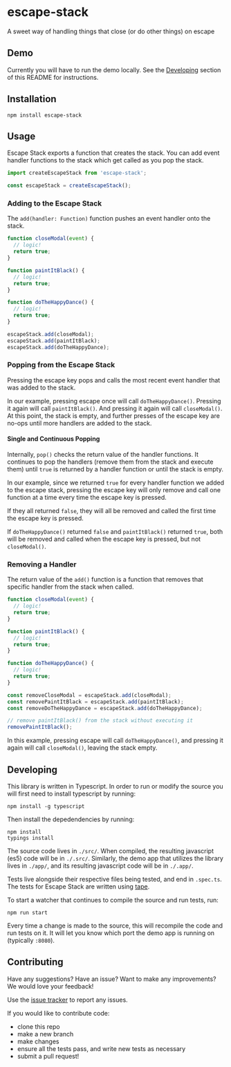 # escape-stack

A sweet way of handling things that close (or do other things) on escape

## Demo
Currently you will have to run the demo locally. See the [Developing](#developing) section of this README for instructions.

## Installation

```
npm install escape-stack
```

## Usage

Escape Stack exports a function that creates the stack. You can add event handler functions to the stack which get called as you pop the stack.

```typescript
import createEscapeStack from 'escape-stack';

const escapeStack = createEscapeStack();
```

### Adding to the Escape Stack
The `add(handler: Function)` function pushes an event handler onto the stack.

```typescript
function closeModal(event) {
  // logic!
  return true;
}

function paintItBlack() {
  // logic!
  return true;
}

function doTheHappyDance() {
  // logic!
  return true;
}

escapeStack.add(closeModal);
escapeStack.add(paintItBlack);
escapeStack.add(doTheHappyDance);
```

### Popping from the Escape Stack
Pressing the escape key pops and calls the most recent event handler that was added to the stack.

In our example, pressing escape once will call `doTheHappyDance()`. Pressing it again will call `paintItBlack()`. And pressing it again will call `closeModal()`. At this point, the stack is empty, and further presses of the escape key are no-ops until more handlers are added to the stack.

#### Single and Continuous Popping
Internally, `pop()` checks the return value of the handler functions. It continues to pop the handlers (remove them from the stack and execute them) until `true` is returned by a handler function or until the stack is empty.

In our example, since we returned `true` for every handler function we added to the escape stack, pressing the escape key will only remove and call one function at a time every time the escape key is pressed.

If they all returned `false`, they will all be removed and called the first time the escape key is pressed.

If `doTheHappyDance()` returned `false` and `paintItBlack()` returned `true`, both will be removed and called when the escape key is pressed, but not `closeModal()`.

### Removing a Handler
The return value of the `add()` function is a function that removes that specific handler from the stack when called.

```typescript
function closeModal(event) {
  // logic!
  return true;
}

function paintItBlack() {
  // logic!
  return true;
}

function doTheHappyDance() {
  // logic!
  return true;
}

const removeCloseModal = escapeStack.add(closeModal);
const removePaintItBlack = escapeStack.add(paintItBlack);
const removeDoTheHappyDance = escapeStack.add(doTheHappyDance);

// remove paintItBlack() from the stack without executing it
removePaintItBlack();
```

In this example, pressing escape will call `doTheHappyDance()`, and pressing it again will call `closeModal()`, leaving the stack empty.

## Developing
This library is written in Typescript. In order to run or modify the source you will first need to install typescript by running:

```
npm install -g typescript
```

Then install the depedendencies by running:

```
npm install
typings install
```

The source code lives in `./src/`. When compiled, the resulting javascript (es5) code will be in `./.src/`. Similarly, the demo app that utilizes the library lives in `./app/`, and its resulting javascript code will be in `./.app/`.

Tests live alongside their respective files being tested, and end in `.spec.ts`. The tests for Escape Stack are written using [tape](https://github.com/substack/tape).

To start a watcher that continues to compile the source and run tests, run:

```
npm run start
```

Every time a change is made to the source, this will recompile the code and run tests on it.
It will let you know which port the demo app is running on (typically `:8080`).

## Contributing
Have any suggestions? Have an issue? Want to make any improvements? We would love your feedback!

Use the [issue tracker](http://github.com/relateiq/escape-stack/issues) to report any issues.

If you would like to contribute code:
* clone this repo
* make a new branch
* make changes
* ensure all the tests pass, and write new tests as necessary
* submit a pull request!
